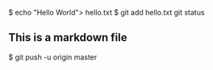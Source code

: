 $ echo "Hello World"> hello.txt $ git add hello.txt git status
## This is a markdown file
$ git push -u origin master
